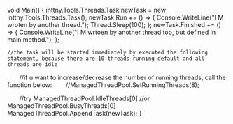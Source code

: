 
void Main()
{
	inttny.Tools.Threads.Task newTask = new inttny.Tools.Threads.Task();
	newTask.Run += () =>
	{
		Console.WriteLine("I M wroten by another thread.");
            	Thread.Sleep(100);
	};
        newTask.Finished += () => 
	{
		Console.WriteLine("I M wrtoen by another thread too, but defined in main method."); 
	};
			
	//the task will be started immediately by executed the following statement, because there are 10 threads running default and all threads are idle
            
        //if u want to increase/decrease the number of running threads, call the function below:
        //ManagedThreadPool.SetRunningThreads(8);
            
        //try ManagedThreadPool.IdleThreads[0]
        //or  ManagedThreadPool.BusyThreads[0]
       ManagedThreadPool.AppendTask(newTask);
}
